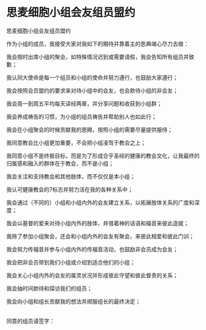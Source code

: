 # 思麦细胞小组会友组员盟约



<p>思麦细胞小组会友组员盟约</p>

<p>作为小组的成员，我接受大家对我如下的期待并靠着主的恩典竭心尽力去做：</p>

<p>我会按时出席小组的聚会，如特殊情况迟到或需要请假，我会告知所有组员并致歉；</p>

<p>我认同大使命是每一个组员和小组的使命并努力遵行，也鼓励大家遵行；</p>

<p>我会按照会员盟约的要求来对待小组中的会友，也会款待小组的非会友；</p>

<p>我会周一到周五平均每天读经两章，并分享问题和收获到小组群；</p>

<p>我会养成祷告的习惯，为小组的组员祷告并帮助别人也如此行；</p>

<p>我会在小组聚会的时候贡献我的恩赐，按照小组的需要尽量提供服侍；</p>

<p>我同意教会比小组更加重要，不会把小组凌驾于教会之上；</p>

<p>我同意小组不是终极目标，而是为了形成合乎圣经的健康的教会文化，让我最终的归属感和融入的群体在于教会，而不是小组；</p>

<p>我会关注和支持教会和其他肢体，而不仅仅是本小组；</p>

<p>我认可健康教会的7标志并努力活在我的各种关系中；</p>

<p>我会通过（不同的）小组和小组内外的会友建立关系，以拓展肢体关系的广度和深度；</p>

<p>我会以基督的爱来对待小组内外的肢体，并借着神的话语和福音来彼此造就；</p>

<p>我除了参加小组聚会，还会和小组内外的会友有聚会，来彼此相爱和彼此门训；</p>

<p>我会努力传福音并参与小组内外的传福音活动，也鼓励非会员成为会友；</p>

<p>我会把非会员带到我们小组或介绍到适合他们的小组；</p>

<p>我会关心小组内外的会友的属灵状况并形成彼此守望和彼此督责的关系；</p>

<p>我会抽时间款待和探访我们的组员；</p>

<p>我会向小组和组长贡献我的想法并顺服组长的最终决定；</p>

<p>&nbsp;<br />
同意的组员请签字：</p>